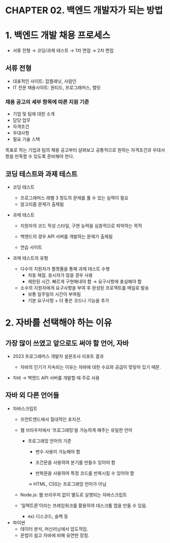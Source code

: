 # CHAPTER 02. 백엔드 개발자가 되는 방법

# 1. 백엔드 개발 채용 프로세스

- 서류 전형 → 코딩/과제 테스트 → 1차 면접 → 2차 면접

## 서류 전형

- 대표적인 사이트: 잡플래닛, 사람인
- IT 전문 채용사이트: 원티드, 프로그래머스, 랠릿

### 채용 공고의 세부 항목에 따른 지원 기준

- 기업 및 팀에 대한 소개
- 담당 업무
- 자격조건
- 우대사항
- 필요 기술 스택

목표로 하는 기업과 팀의 채용 공고부터 살펴보고 공통적으로 원하는 자격조건과 우대사항을 만족할 수 있도록 준비해야 한다.

## 코딩 테스트와 과제 테스트

- 코딩 테스트
    - 프로그래머스 레벨 3 정도의 문제를 풀 수 있는 실력이 필요
    - 알고리즘 문제가 출제됨
- 과제 테스트
    - 지원자의 코드 작성 스타일, 구현 능력을 심층적으로 파악하는 목적
    - 백엔드의 경우 API 서버를 개발하는 문제가 출제됨
    - 연습 사이트
        
        [](https://school.programmers.co.kr/skill_check_assignments)
        
- 과제 테스트의 유형
    - 다수의 지원자가 플랫폼을 통해 과제 테스트 수행
        - 자동 채점. 응시자가 많을 경우 사용
        - 제한된 시간. 빠르게 구현해내야 함 → 요구사항에 충실해야 함
    - 소수의 지원자에게 요구사항을 부여 후 완성된 프로젝트를 메일로 발송
        - 보통 일주일의 시간이 부여됨
        - 기본 요구사항 + 더 좋은 코드나 기능을 추가

# 2. 자바를 선택해야 하는 이유

## 가장 많이 쓰였고 앞으로도 써야 할 언어, 자바

- 2023 프로그래머스 개발자 설문조사 리포트 결과
    
    [](https://school.programmers.co.kr/pages/2023-dev-survey)
    
    - 자바의 인기가 지속되는 이유는 자바에 대한 수요와 공급이 맞닿아 있기 때문.
- 자바 → 백엔드 API 서버를 개발할  때 주로 사용

## 자바 외 다른 언어들

- 자바스크립트
    - 프런트엔드에서 절대적인 포지션.
    - 웹 브라우저에서 ‘프로그래밍’을 가능하게 해주는 유일한 언어
        - 프로그래밍 언어의 기준
            - 변수 사용이 가능해야 함
            - 조건문을 사용하여 분기를 만들수 있어야 함
            
            - 반복문을 사용하여 특정 코드를 반복시킬 수 있어야 함
            
             →  HTML, CSS는 프로그래밍 언어가 아님
            
    - Node.js: 웹 브라우저 없이 별도로 실행되는 자바스크립트
    - ‘일렉트론’이라는 프레임워크를 활용하여 데스크톱 앱을 만들 수 있음.
        - ex) 디스코드, 슬랙 등
- 파이썬
    - 데이터 분석, 머신러닝에서 압도적임.
    - 문법이 쉽고 자바에 비해 유연한 장점.